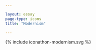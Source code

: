 ```yaml
---

layout: essay
page-type: icons
title: "Modernism"

---
```


{% include iconathon-modernism.svg %}


